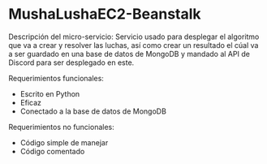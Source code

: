 # MushaLushaEC2-Beanstalk

Descripción del micro-servicio: Servicio usado para desplegar el algoritmo que va a crear y resolver las luchas, así como crear un resultado el cúal va a ser guardado en una base de datos de MongoDB y mandado al API de Discord para ser desplegado en este.

Requerimientos funcionales:
- Escrito en Python
- Eficaz
- Conectado a la base de datos de MongoDB

Requerimientos no funcionales:
- Código simple de manejar
- Código comentado
